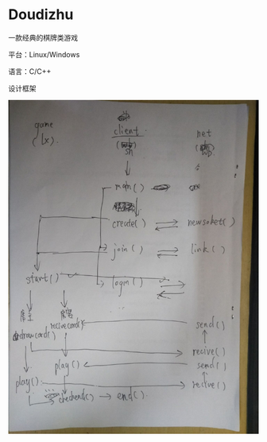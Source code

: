 # Doudizhu

一款经典的棋牌类游戏

平台：Linux/Windows

语言：C/C++

设计框架

![](https://github.com/ArComet/Doudizhu/blob/main/02CE71748905972729DB232EAD5B95B9.jpg)